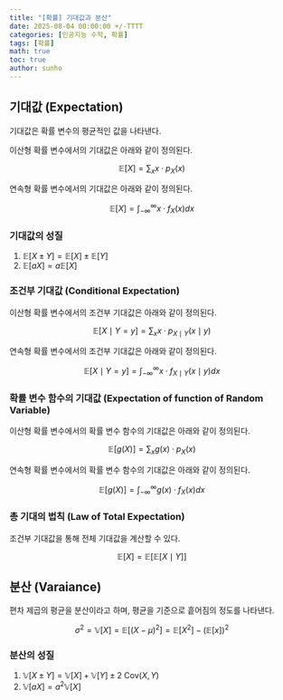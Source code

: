 ```yaml
---
title: "[확률] 기대값과 분산"
date: 2025-08-04 00:00:00 +/-TTTT
categories: [인공지능 수학, 확률]
tags: [확률]
math: true
toc: true
author: sunho
---
```


## 기대값 (Expectation)

기대값은 확률 변수의 평균적인 값을 나타낸다.

이산형 확률 변수에서의 기대값은 아래와 같이 정의된다.

$$
\mathbb{E}[X]=\sum_x x\cdot p_X(x)
$$

연속형 확률 변수에서의 기대값은 아래와 같이 정의된다.

$$
\mathbb{E}[X]=\int_{-\infty}^\infty x\cdot f_X(x)dx
$$

### 기대값의 성질

1. $\mathbb{E}[X\pm Y]=\mathbb{E}[X]\pm\mathbb{E}[Y]$
2. $\mathbb{E}[aX]=a\mathbb{E}[X]$

### 조건부 기대값 (Conditional Expectation)

이산형 확률 변수에서의 조건부 기대값은 아래와 같이 정의된다.

$$
\mathbb{E}[X\mid Y=y]=\sum_x x\cdot p_{X\mid Y}(x\mid y)
$$

연속형 확률 변수에서의 조건부 기대값은 아래와 같이 정의된다.

$$
\mathbb{E}[X\mid Y=y]=\int_{-\infty}^\infty x\cdot f_{X\mid Y}(x\mid y)dx
$$

### 확률 변수 함수의 기대값 (Expectation of function of Random Variable)

이산형 확률 변수에서의 확률 변수 함수의 기대값은 아래와 같이 정의된다.

$$
\mathbb{E}[g(X)]=\sum_x g(x)\cdot p_X(x)
$$

연속형 확률 변수에서의 확률 변수 함수의 기대값은 아래와 같이 정의된다.

$$
\mathbb{E}[g(X)]=\int_{-\infty}^\infty g(x)\cdot f_X(x)dx
$$

### 총 기대의 법칙 (Law of Total Expectation)

조건부 기대값을 통해 전체 기대값을 계산할 수 있다.

$$
\mathbb{E}[X]=\mathbb{E}\big[\mathbb{E}[X\mid Y]\big]
$$

## 분산 (Varaiance)

편차 제곱의 평균을 분산이라고 하며, 평균을 기준으로 흩어짐의 정도를 나타낸다.

$$
\sigma^2=\mathbb{V}[X]=\mathbb{E}[(X-\mu)^2]=\mathbb{E}[X^2]-\left(\mathbb{E}[x]\right)^2
$$

### 분산의 성질

1. $\mathbb{V}[X\pm Y]=\mathbb{V}[X]+\mathbb{V}[Y]\pm2~\text{Cov}(X,Y)$
2. $\mathbb{V}[aX]=a^2\mathbb{V}[X]$

